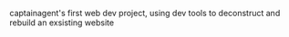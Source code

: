 captainagent's first web dev project,
using dev tools to deconstruct and rebuild an exsisting website